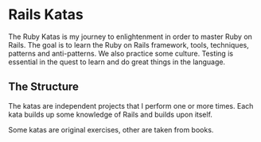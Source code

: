 Rails Katas
===========

The Ruby Katas is my journey to enlightenment in order to master Ruby
on Rails. The goal is to learn the Ruby on Rails framework, tools,
techniques, patterns and anti-patterns. We also practice some
culture. Testing is essential in the quest to learn and do great
things in the language.


The Structure
-------------

The katas are independent projects that I perform one or more times. Each kata builds up some knowledge of Rails and builds upon itself.

Some katas are original exercises, other are taken from books.


